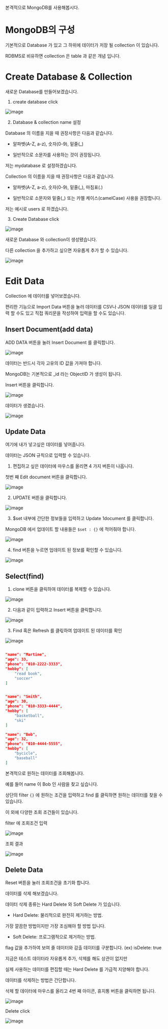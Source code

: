 본격적으로 MongoDB를 사용해봅시다.

# MongoDB의 구성

기본적으로 Database 가 있고 그 하위에 데이터가 저장 될 collection 이 있습니다.

RDBMS로 비유하면 collection 은 table 과 같은 개념 입니다.

# Create Database & Collection

새로운 Database를 만들어보겠습니다.

1. create database click

![image](https://github.com/user-attachments/assets/121143e8-6b7d-4548-8a6d-46fabbb369ff)

2. Database & collection name 설정

Database 의 이름을 지을 때 권장사항은 다음과 같습니다.

* 알파벳(A-Z, a-z), 숫자(0-9), 밑줄(_)

* 일반적으로 소문자를 사용하는 것이 권장됩니다.

저는 mydatabase 로 설정하겠습니다.

Collection 의 이름을 지을 때 권장사항은 다음과 같습니다.

* 알파벳(A-Z, a-z), 숫자(0-9), 밑줄(_), 마침표(.)

* 일반적으로 소문자와 밑줄(_) 또는 카멜 케이스(camelCase) 사용을 권장합니다.

저는 예시로 users 로 하겠습니다.

3. Create Database click

![image](https://github.com/user-attachments/assets/6eb811af-7b1b-40e6-8388-71dd06a2b535)

새로운 Database 와 collection이 생성됐습니다.

다른 collection 을 추가하고 싶으면 자유롭게 추가 할 수 있습니다.

![image](https://github.com/user-attachments/assets/d33d7f6b-671d-4903-90f0-d189c7292f13)

# Edit Data

Collection 에 데이터를 넣어보겠습니다.

편리한 기능으로 Import Data 버튼을 눌러 데이터를 CSV나 JSON 데이터를 일괄 입력 할 수도 있고 직접 쿼리문을 작성하여 입력을 할 수도 있습니다.

## Insert Document(add data)

ADD DATA 버튼을 눌러 Insert Document 를 클릭합니다.

![image](https://github.com/user-attachments/assets/f5d57a05-ce97-4b51-a27e-de7c896a14a2)

데이터는 반드시 각자 고유의 ID 값을 가져야 합니다. 

MongoDB는 기본적으로 _id 라는 ObjectID 가 생성이 됩니다.

Insert 버튼을 클릭합니다.

![image](https://github.com/user-attachments/assets/7cd38d7c-5636-41d7-ada4-f9d8725bc5c0)

데이터가 생겼습니다.

![image](https://github.com/user-attachments/assets/14787226-cbc7-4372-a2e5-535a89f5f93f)

## Update Data

여기에 내가 넣고싶은 데이터를 넣어줍니다.

데이터는 JSON 규칙으로 입력할 수 있습니다.

1. 편집하고 싶은 데이터에 마우스를 올리면 4 가지 버튼이 나옵니다.

첫번 째 Edit document 버튼을 클릭합니다.

![image](https://github.com/user-attachments/assets/2ca176d8-763c-46ad-a8c8-2d4f00441682)

2. UPDATE 버튼을 클릭합니다.

![image](https://github.com/user-attachments/assets/66d84a5d-85d2-436a-a5d3-5388b451683f)

3. $set 내부에 간단한 정보들을 입력하고 Update 1document 를 클릭합니다.

MongoDB 에서 업데이트 할 내용들은 `$set : {}` 에 적어줘야 합니다.

![image](https://github.com/user-attachments/assets/1ad331fb-a990-4aa6-b453-e4fbef614293)

4. find 버튼을 누르면 업데이트 된 정보를 확인할 수 있습니다.

![image](https://github.com/user-attachments/assets/cbc75338-8290-4dc9-ac30-f8d028590b3d)

## Select(find)

1. clone 버튼을 클릭하여 데이터를 복제할 수 있습니다.

![image](https://github.com/user-attachments/assets/68921868-4453-475b-bf50-860a1dbb077b)

2. 다음과 같이 입력하고 Insert 버튼을 클릭합니다.

![image](https://github.com/user-attachments/assets/f95dce10-d61f-4994-b434-aaa7b64486ed)

3. Find 혹은 Refresh 를 클릯하여 업데이트 된 데이터를 확인

![image](https://github.com/user-attachments/assets/b37fa2aa-b8b1-461f-9086-0f0cf8d28163)


```json

"name": "Martine",
"age": 33,
"phone": "010-2222-3333",
"hobby": [
	"read book",
	"soccer"
]


"name": "Smith",
"age": 30,
"phone": "010-3333-4444",
"hobby": [
	"basketball",
	"ski"
]

"name": "Bob",
"age": 32,
"phone": "010-4444-5555",
"hobby": [
	"bycicle",
	"baseball"
]

```

본격적으로 원하는 데이터를 조회해봅니다.

예를 들어 name 이 Bob 인 사람을 찾고 싶습니다.

상단의 filter `{}` 에 원하는 조건을 입력하고 find 를 클릭하면 원하는 데이터를 찾을 수 있습니다.

이 외에 다양한 조회 조건들이 있습니다. 

filter 에 조회조건 입력

![image](https://github.com/user-attachments/assets/94b6425c-25ee-44bb-a583-a690362a535c)

조회 결과

![image](https://github.com/user-attachments/assets/800e7024-87aa-4fd3-826e-277eb36a2e14)

## Delete Data

Reset 버튼을 눌러 조회조건을 초기화 합니다.

데이터를 삭제 해보겠습니다.

데이터 삭제 종류는 Hard Delete 와 Soft Delete 가 있습니다.

* Hard Delete: 물리적으로 완전히 제거하는 방법.

가장 깔끔한 방법이지만 가장 조심해야 할 방법 입니다.

* Soft Delete: 프로그램적으로 제거하는 방법.

flag 값을 추가하여 보여 줄 데이터와 감출 데이터를 구분합니다. (ex) isDelete: true

지금은 테스트 데이터라 자유롭게 추가, 삭제를 해도 상관이 없지만 

실제 사용하는 데이터를 편집할 때는 Hard Delete 를 가급적 지양해야 합니다.

데이터를 삭제하는 방법은 간단합니다.

삭제 할 데이터에 마우스를 올리고 4번 째 아이콘, 휴지통 버튼을 클릭하면 됩니다.

![image](https://github.com/user-attachments/assets/dee5d175-ee08-4683-b0fe-a06db1b2325b)

Delete click

![image](https://github.com/user-attachments/assets/6ab9a133-aa8d-4f4a-a188-0b2f98231321)







